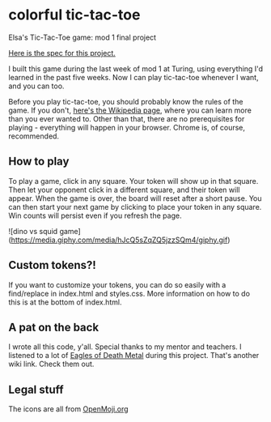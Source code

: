 # colorful tic-tac-toe
Elsa's Tic-Tac-Toe game: mod 1 final project

[Here is the spec for this project.](https://frontend.turing.io/projects/module-1/tic-tac-toe-solo.html)

I built this game during the last week of mod 1 at Turing, using everything I'd learned in the past five weeks. Now I can play tic-tac-toe whenever I want, and you can too.

Before you play tic-tac-toe, you should probably know the rules of the game. If you don't, [here's the Wikipedia page](https://en.wikipedia.org/wiki/Tic-tac-toe), where you can learn more than you ever wanted to. Other than that, there are no prerequisites for playing - everything will happen in your browser. Chrome is, of course, recommended.

## How to play
To play a game, click in any square. Your token will show up in that square. Then let your opponent click in a different square, and their token will appear. When the game is over, the board will reset after a short pause. You can then start your next game by clicking to place your token in any square. Win counts will persist even if you refresh the page.

![dino vs squid game]
(https://media.giphy.com/media/hJcQ5sZqZQ5jzzSQm4/giphy.gif)

## Custom tokens?!
If you want to customize your tokens, you can do so easily with a find/replace in index.html and styles.css. More information on how to do this is at the bottom of index.html.

## A pat on the back
I wrote all this code, y'all. Special thanks to my mentor and teachers. I listened to a lot of [Eagles of Death Metal](https://en.wikipedia.org/wiki/Eagles_of_Death_Metal) during this project. That's another wiki link. Check them out.

## Legal stuff
The icons are all from [OpenMoji.org](https://openmoji.org/)
